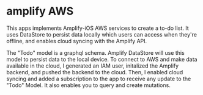 # amplify AWS

This apps implements Amplify-iOS AWS services to create a to-do list. 
It uses DataStore to persist data locally which users can access when they're offline, and enables cloud syncing with the Amplify API.

The "Todo" model is a graphql schema. Amplify DataStore will use this model to persist data to the local device. 
To connect to AWS and make data available in the cloud, I generated an IAM user, initalized the Amplify backend, and pushed the backend to the cloud.
Then, I enabled cloud syncing and added a subscription to the app to receive any update to the "Todo" Model.
It also enables you to query and create mutations. 
